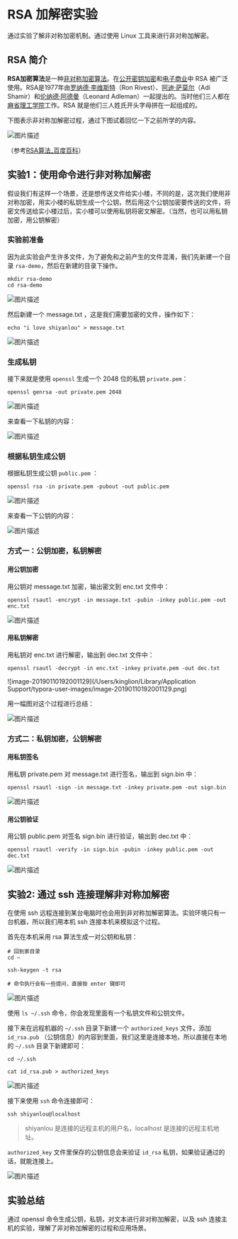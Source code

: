 # RSA 加解密实验

通过实验了解非对称加密机制。通过使用 Linux 工具来进行非对称加解密。

## RSA 简介

**RSA加密算法**是一种[非对称加密算法](https://baike.baidu.com/item/%E9%9D%9E%E5%AF%B9%E7%A7%B0%E5%8A%A0%E5%AF%86%E7%AE%97%E6%B3%95/1208652)。在[公开密钥加密](https://baike.baidu.com/item/%E5%85%AC%E5%BC%80%E5%AF%86%E9%92%A5%E5%8A%A0%E5%AF%86/8090774)和[电子商业](https://baike.baidu.com/item/%E7%94%B5%E5%AD%90%E5%95%86%E4%B8%9A/10778454)中 RSA 被广泛使用。RSA是1977年由[罗纳德·李维斯特](https://baike.baidu.com/item/%E7%BD%97%E7%BA%B3%E5%BE%B7%C2%B7%E6%9D%8E%E7%BB%B4%E6%96%AF%E7%89%B9/700199)（Ron Rivest）、[阿迪·萨莫尔](https://baike.baidu.com/item/%E9%98%BF%E8%BF%AA%C2%B7%E8%90%A8%E8%8E%AB%E5%B0%94)（Adi Shamir）和[伦纳德·阿德曼](https://baike.baidu.com/item/%E4%BC%A6%E7%BA%B3%E5%BE%B7%C2%B7%E9%98%BF%E5%BE%B7%E6%9B%BC/12575612)（Leonard Adleman）一起提出的。当时他们三人都在[麻省理工学院](https://baike.baidu.com/item/%E9%BA%BB%E7%9C%81%E7%90%86%E5%B7%A5%E5%AD%A6%E9%99%A2/117999)工作。RSA 就是他们三人姓氏开头字母拼在一起组成的。

下图表示非对称加解密过程，通过下图试着回忆一下之前所学的内容。

![图片描述](https://dn-simplecloud.shiyanlou.com/uid/8797/1547118035000.png-wm)

（参考[RSA算法_百度百科](https://baike.baidu.com/item/RSA%E7%AE%97%E6%B3%95?fromtitle=RSA&fromid=210678)）

## 实验1：使用命令进行非对称加解密

假设我们有这样一个场景，还是想传送文件给实小楼，不同的是，这次我们使用非对称加密，用实小楼的私钥生成一个公钥，然后用这个公钥加密要传送的文件，将密文传送给实小楼过后，实小楼可以使用私钥将密文解密。（当然，也可以用私钥加密，用公钥解密）

### 实验前准备

因为此实验会产生许多文件，为了避免和之前产生的文件混淆，我们先新建一个目录 `rsa-demo`，然后在新建的目录下操作。

```
mkdir rsa-demo
cd rsa-demo
```

![图片描述](https://dn-simplecloud.shiyanlou.com/uid/8797/1547117029244.png-wm)

然后新建一个 message.txt ，这是我们需要加密的文件，操作如下：

```
echo "i love shiyanlou" > message.txt
```

![图片描述](https://dn-simplecloud.shiyanlou.com/uid/8797/1547117245775.png-wm)

### 生成私钥

接下来就是使用 `openssl` 生成一个 2048 位的私钥 `private.pem`：

```
openssl genrsa -out private.pem 2048
```

![图片描述](https://dn-simplecloud.shiyanlou.com/uid/8797/1547117628925.png-wm)

来查看一下私钥的内容：

![图片描述](https://dn-simplecloud.shiyanlou.com/uid/8797/1547118294599.png-wm)

### 根据私钥生成公钥

根据私钥生成公钥 `public.pem` ：

```
openssl rsa -in private.pem -pubout -out public.pem
```

![图片描述](https://dn-simplecloud.shiyanlou.com/uid/8797/1547118216161.png-wm)

来查看一下公钥的内容：

![图片描述](https://dn-simplecloud.shiyanlou.com/uid/8797/1547118353100.png-wm)

### 方式一：公钥加密，私钥解密

#### 用公钥加密

用公钥对 message.txt 加密，输出密文到 enc.txt 文件中：

```
openssl rsautl -encrypt -in message.txt -pubin -inkey public.pem -out enc.txt
```

![图片描述](https://dn-simplecloud.shiyanlou.com/uid/8797/1547118970101.png-wm)

#### 用私钥解密

用私钥对 enc.txt 进行解密，输出到 dec.txt 文件中：

```
openssl rsautl -decrypt -in enc.txt -inkey private.pem -out dec.txt
```

![image-20190110192001129](/Users/kinglion/Library/Application Support/typora-user-images/image-20190110192001129.png)

用一幅图对这个过程进行总结：

![图片描述](https://dn-simplecloud.shiyanlou.com/uid/8797/1547121894661.png-wm)

### 方式二：私钥加密，公钥解密

#### 用私钥签名

用私钥 private.pem 对 message.txt 进行签名，输出到 sign.bin 中：

```
openssl rsautl -sign -in message.txt -inkey private.pem -out sign.bin
```

![图片描述](https://dn-simplecloud.shiyanlou.com/uid/8797/1547120433430.png-wm)

#### 用公钥验证

用公钥 public.pem 对签名 sign.bin 进行验证，输出到 dec.txt 中：

```
openssl rsautl -verify -in sign.bin -pubin -inkey public.pem -out dec.txt 
```

![图片描述](https://dn-simplecloud.shiyanlou.com/uid/8797/1547120647230.png-wm)

## 实验2: 通过 ssh 连接理解非对称加解密

在使用 ssh 远程连接到某台电脑时也会用到非对称加解密算法。实验环境只有一台机器，所以我们用本机 ssh 连接本机来模拟这个过程。

首先在本机采用 rsa 算法生成一对公钥和私钥：

```
# 回到家目录
cd ~ 

ssh-keygen -t rsa

# 命令执行会有一些提问，直接按 enter 键即可
```

![图片描述](https://dn-simplecloud.shiyanlou.com/uid/8797/1547122618299.png-wm)

使用 `ls ~/.ssh` 命令，你会发现里面有一个私钥文件和公钥文件。

接下来在远程机器的 `~/.ssh` 目录下新建一个 `authorized_keys` 文件，添加 `id_rsa.pub`  （公钥信息）的内容到里面，我们这里是连接本地，所以直接在本地的 `~/.ssh` 目录下新建即可：

```
cd ~/.ssh

cat id_rsa.pub > authorized_keys
```

![图片描述](https://dn-simplecloud.shiyanlou.com/uid/8797/1547123472852.png-wm)

接下来使用 `ssh` 命令连接即可：

```
ssh shiyanlou@localhost
```

> shiyanlou 是连接的远程主机的用户名，localhost 是连接的远程主机地址。

`authorized_key` 文件里保存的公钥信息会来验证 `id_rsa` 私钥，如果验证通过的话，就能连接上。

![图片描述](https://dn-simplecloud.shiyanlou.com/uid/8797/1547123702865.png-wm)

## 实验总结

通过 openssl 命令生成公钥，私钥，对文本进行非对称加解密，以及 ssh 连接主机的实验，理解了非对称加解密的过程和应用场景。